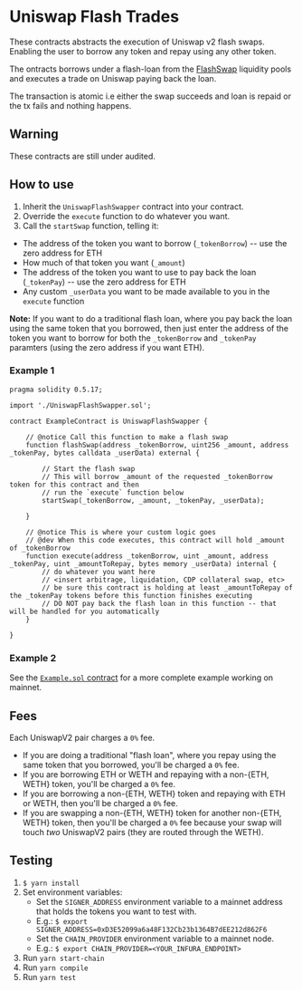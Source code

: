 # Uniswap Flash Trades

These contracts abstracts the execution of Uniswap v2 flash swaps.
Enabling the user to borrow any token and repay using any other token.

The ontracts borrows under a flash-loan from the [FlashSwap](flashswap.app) liquidity pools
and executes a trade on Uniswap paying back the loan.

The transaction is atomic i.e either the swap succeeds and loan is repaid or the tx fails and nothing happens.

## Warning

These contracts are still under audited.

## How to use

1. Inherit the `UniswapFlashSwapper` contract into your contract.
2. Override the `execute` function to do whatever you want.
3. Call the `startSwap` function, telling it:
  - The address of the token you want to borrow (`_tokenBorrow`) -- use the zero address for ETH
  - How much of that token you want (`_amount`)
  - The address of the token you want to use to pay back the loan (`_tokenPay`) -- use the zero address for ETH
  - Any custom `_userData` you want to be made available to you in the `execute` function

**Note:** If you want to do a traditional flash loan, where you pay back the loan using the same token that you borrowed, then just enter the address of the token you want to borrow for both the `_tokenBorrow` and `_tokenPay` paramters (using the zero address if you want ETH).

### Example 1

```
pragma solidity 0.5.17;

import './UniswapFlashSwapper.sol';

contract ExampleContract is UniswapFlashSwapper {

    // @notice Call this function to make a flash swap
    function flashSwap(address _tokenBorrow, uint256 _amount, address _tokenPay, bytes calldata _userData) external {
        
        // Start the flash swap
        // This will borrow _amount of the requested _tokenBorrow token for this contract and then 
        // run the `execute` function below
        startSwap(_tokenBorrow, _amount, _tokenPay, _userData);
        
    }
    
    // @notice This is where your custom logic goes
    // @dev When this code executes, this contract will hold _amount of _tokenBorrow
    function execute(address _tokenBorrow, uint _amount, address _tokenPay, uint _amountToRepay, bytes memory _userData) internal {
        // do whatever you want here
        // <insert arbitrage, liquidation, CDP collateral swap, etc>
        // be sure this contract is holding at least _amountToRepay of the _tokenPay tokens before this function finishes executing
        // DO NOT pay back the flash loan in this function -- that will be handled for you automatically
    }
    
}
```

### Example 2

See the [`Example.sol` contract](contracts/Example.sol) for a more complete example working on mainnet.

## Fees

Each UniswapV2 pair charges a `0%` fee.

- If you are doing a traditional "flash loan", where you repay using the same token that you borrowed, you'll be charged a `0%` fee.
- If you are borrowing ETH or WETH and repaying with a non-{ETH, WETH} token, you'll be charged a `0%` fee.
- If you are borrowing a non-{ETH, WETH} token and repaying with ETH or WETH, then you'll be charged a `0%` fee.
- If you are swapping a non-{ETH, WETH} token for another non-{ETH, WETH} token, then you'll be charged a `0%` fee because your swap will touch _two_ UniswapV2 pairs (they are routed through the WETH).

## Testing

1) `$ yarn install`
2) Set environment variables:
    - Set the `SIGNER_ADDRESS` environment variable to a mainnet address that holds the tokens you want to test with.
    - E.g.:
    ```$ export SIGNER_ADDRESS=0xD3E52099a6a48F132Cb23b1364B7dEE212d862F6```
    - Set the `CHAIN_PROVIDER` environment variable to a mainnet node.
    - E.g.:
    ```$ export CHAIN_PROVIDER=<YOUR_INFURA_ENDPOINT>```
3) Run `yarn start-chain`
4) Run `yarn compile`
5) Run `yarn test`

